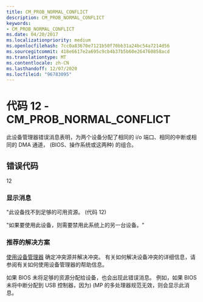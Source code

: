 ```yaml
---
title: CM_PROB_NORMAL_CONFLICT
description: CM_PROB_NORMAL_CONFLICT
keywords:
- CM_PROB_NORMAL_CONFLICT
ms.date: 04/20/2017
ms.localizationpriority: medium
ms.openlocfilehash: 7cc0a83670e7121b50f70bb31a24bc54a7214d56
ms.sourcegitcommit: 418e6617e2a695c9cb4b37b5b60e264760858acd
ms.translationtype: MT
ms.contentlocale: zh-CN
ms.lasthandoff: 12/07/2020
ms.locfileid: "96783095"
---
```

# <a name="code-12---cm_prob_normal_conflict"></a>代码 12 - CM_PROB_NORMAL_CONFLICT

此设备管理器错误消息表明，为两个设备分配了相同的 i/o 端口、相同的中断或相同的 DMA 通道， (BIOS、操作系统或这两种) 的组合。

## <a name="error-code"></a>错误代码

12

### <a name="display-message"></a>显示消息

"此设备找不到足够的可用资源。  (代码 12) 

"如果要使用此设备，则需要禁用此系统上的另一台设备。"

### <a name="recommended-resolution"></a>推荐的解决方案

[使用设备管理器](using-device-manager.md) 确定冲突源并解决冲突。 有关如何解决设备冲突的详细信息，请参阅有关如何使用设备管理器的帮助信息。

如果 BIOS 未将足够的资源分配给设备，也会出现此错误消息。 例如，如果 BIOS 未将中断分配到 USB 控制器，因为)  (MP 的多处理器规范无效，则会显示此消息。
